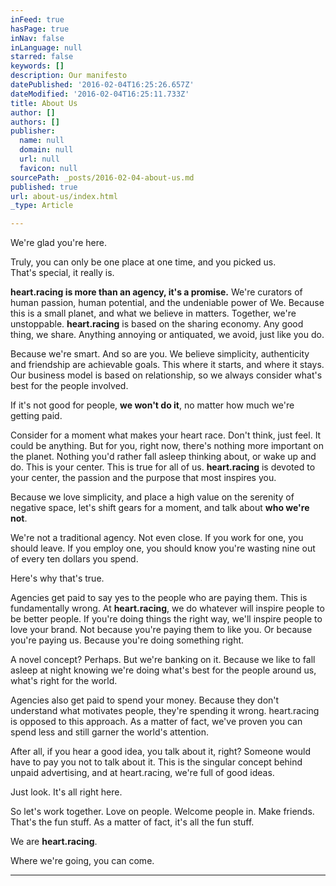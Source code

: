 ```yaml
---
inFeed: true
hasPage: true
inNav: false
inLanguage: null
starred: false
keywords: []
description: Our manifesto
datePublished: '2016-02-04T16:25:26.657Z'
dateModified: '2016-02-04T16:25:11.733Z'
title: About Us
author: []
authors: []
publisher:
  name: null
  domain: null
  url: null
  favicon: null
sourcePath: _posts/2016-02-04-about-us.md
published: true
url: about-us/index.html
_type: Article

---
```

We're glad you're here.

Truly, you can only be one place at one time, and you picked us.  
That's special, it really is.

**heart.racing is more than an agency, it's a promise.** We're curators of human passion, human potential, and the undeniable power of We. Because this is a small planet, and what we believe in matters. Together, we're unstoppable. **heart.racing** is based on the sharing economy. Any good thing, we share. Anything annoying or antiquated, we avoid, just like you do.

Because we're smart. And so are you. We believe simplicity, authenticity and friendship are achievable goals. This where it starts, and where it stays. Our business model is based on relationship, so we always consider what's best for the people involved. 

If it's not good for people, **we won't do it**, no matter how much we're getting paid. 

Consider for a moment what makes your heart race. Don't think, just feel. It could be anything. But for you, right now, there's nothing more important on the planet. Nothing you'd rather fall asleep thinking about, or wake up and do. This is your center. This is true for all of us. **heart.racing** is devoted to your center, the passion and the purpose that most inspires you. 

Because we love simplicity, and place a high value on the serenity of negative space, let's shift gears for a moment, and talk about **who we're not**.

We're not a traditional agency. Not even close. If you work for one, you should leave. If you employ one, you should know you're wasting nine out of every ten dollars you spend.

Here's why that's true.

Agencies get paid to say yes to the people who are paying them. This is fundamentally wrong. At **heart.racing**, we do whatever will inspire people to be better people. If you're doing things the right way, we'll inspire people to love your brand. Not because you're paying them to like you. Or because you're paying us. Because you're doing something right.

A novel concept? Perhaps. But we're banking on it. Because we like to fall asleep at night knowing we're doing what's best for the people around us, what's right for the world.

Agencies also get paid to spend your money. Because they don't understand what motivates people, they're spending it wrong. heart.racing is opposed to this approach. As a matter of fact, we've proven you can spend less and still garner the world's attention.

After all, if you hear a good idea, you talk about it, right? Someone would have to pay you not to talk about it. This is the singular concept behind unpaid advertising, and at heart.racing, we're full of good ideas.

Just look. It's all right here.

So let's work together. Love on people. Welcome people in. Make friends. That's the fun stuff. As a matter of fact, it's all the fun stuff.

We are **heart.racing**.

Where we're going, you can come. 

****